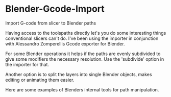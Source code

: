 # Blender-Gcode-Import
Import G-code from slicer to Blender paths


Having access to the toolspaths directly let's you do some interesting things conventional slicers can't do.
I've been using the importer in conjunction with Alessandro Zomperellis Gcode exporter for Blender.


For some Blender operations it helps if the paths are evenly subdivided to give some modifiers the necessary resolution.
Use the 'subdivide' option in the importer for that.

Another option is to split the layers into single Blender objects, makes editing or animating them easier.


Here are some examples of Blenders internal tools for path manipulation.




